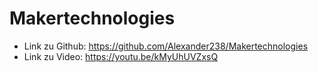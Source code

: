 # Makertechnologies

- Link zu Github: https://github.com/Alexander238/Makertechnologies
- Link zu Video: https://youtu.be/kMyUhUVZxsQ